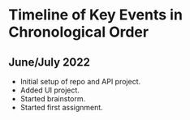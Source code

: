 # Timeline of Key Events in Chronological Order

## June/July 2022

* Initial setup of repo and API project.
* Added UI project.
* Started brainstorm.
* Started first assignment. 



